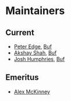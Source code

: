 Maintainers
===========

## Current
* [Peter Edge](https://github.com/bufdev), [Buf](https://buf.build)
* [Akshay Shah](https://github.com/akshayjshah), [Buf](https://buf.build)
* [Josh Humphries](https://github.com/jhump), [Buf](https://buf.build)

## Emeritus
* [Alex McKinney](https://github.com/amckinney)
